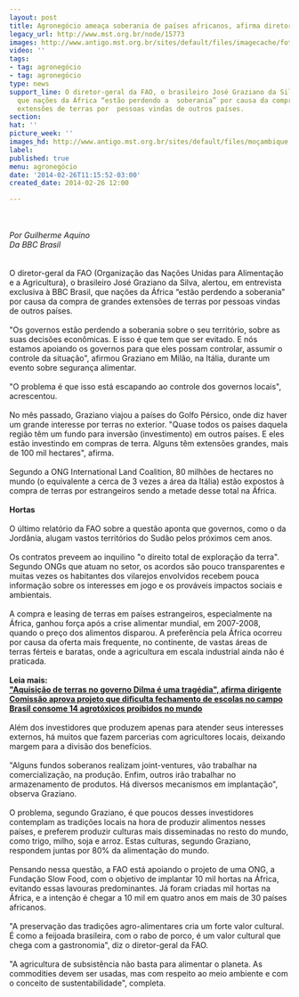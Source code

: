 ```yaml
---
layout: post
title: Agronegócio ameaça soberania de países africanos, afirma diretor da FAO
legacy_url: http://www.mst.org.br/node/15773
images: http://www.antigo.mst.org.br/sites/default/files/imagecache/foto_destaque/moçambique.jpg
video: ''
tags:
- tag: agronegócio
- tag: agronegócio
type: news
support_line: O diretor-geral da FAO, o brasileiro José Graziano da Silva, alertou
  que nações da África “estão perdendo a  soberania” por causa da compra de grandes
  extensões de terras por  pessoas vindas de outros países.
section: 
hat: ''
picture_week: ''
images_hd: http://www.antigo.mst.org.br/sites/default/files/moçambique.jpg
label: 
published: true
menu: agronegócio
date: '2014-02-26T11:15:52-03:00'
created_date: 2014-02-26 12:00

---
```

<p><br><em><br>Por Guilherme Aquino<br>Da BBC Brasil</em><br><br><br>O diretor-geral da FAO (Organização das Nações Unidas para Alimentação e a Agricultura), o brasileiro José Graziano da Silva, alertou, em entrevista exclusiva à BBC Brasil, que nações da África “estão perdendo a soberania” por causa da compra de grandes extensões de terras por pessoas vindas de outros países.<br><br>"Os governos estão perdendo a soberania sobre o seu território, sobre as suas decisões econômicas. E isso é que tem que ser evitado. E nós estamos apoiando os governos para que eles possam controlar, assumir o controle da situação", afirmou Graziano em Milão, na Itália, durante um evento sobre segurança alimentar.<br><br>"O problema é que isso está escapando ao controle dos governos locais", acrescentou.<br><br>No mês passado, Graziano viajou a países do Golfo Pérsico, onde diz haver um grande interesse por terras no exterior. "Quase todos os países daquela região têm um fundo para inversão (investimento) em outros países. E eles estão investindo em compras de terra. Alguns têm extensões grandes, mais de 100 mil hectares", afirma.<br><br>Segundo a ONG International Land Coalition, 80 milhões de hectares no mundo (o equivalente a cerca de 3 vezes a área da Itália) estão expostos à compra de terras por estrangeiros sendo a metade desse total na África.<br><br><strong>Hortas</strong><br><br>O último relatório da FAO sobre a questão aponta que governos, como o da Jordânia, alugam vastos territórios do Sudão pelos próximos cem anos.<br><br>Os contratos preveem ao inquilino "o direito total de exploração da terra". Segundo ONGs que atuam no setor, os acordos são pouco transparentes e muitas vezes os habitantes dos vilarejos envolvidos recebem pouca informação sobre os interesses em jogo e os prováveis impactos sociais e ambientais.<br><br>A compra e leasing de terras em países estrangeiros, especialmente na África, ganhou força após a crise alimentar mundial, em 2007-2008, quando o preço dos alimentos disparou. A preferência pela África ocorreu por causa da oferta mais frequente, no continente, de vastas áreas de terras férteis e baratas, onde a agricultura em escala industrial ainda não é praticada.<br><br><strong>Leia mais:<br></strong><a href="http://www.mst.org.br/node/15770"><strong>"Aquisição de terras no governo Dilma é uma tragédia", afirma dirigente <br></strong></a><a href="http://www.mst.org.br/node/15771"><strong>Comissão aprova projeto que dificulta fechamento de escolas no campo </strong></a><br><a href="http://www.mst.org.br/node/15772"><strong>Brasil consome 14 agrotóxicos proibidos no mundo <br></strong></a><br>Além dos investidores que produzem apenas para atender seus interesses externos, há muitos que fazem parcerias com agricultores locais, deixando margem para a divisão dos benefícios.<br><br>"Alguns fundos soberanos realizam joint-ventures, vão trabalhar na comercialização, na produção. Enfim, outros irão trabalhar no armazenamento de produtos. Há diversos mecanismos em implantação", observa Graziano.<br><br>O problema, segundo Graziano, é que poucos desses investidores contemplam as tradições locais na hora de produzir alimentos nesses países, e preferem produzir culturas mais disseminadas no resto do mundo, como trigo, milho, soja e arroz. Estas culturas, segundo Graziano, respondem juntas por 80% da alimentação do mundo.<br><br>Pensando nessa questão, a FAO está apoiando o projeto de uma ONG, a Fundação Slow Food, com o objetivo de implantar 10 mil hortas na África, evitando essas lavouras predominantes. Já foram criadas mil hortas na África, e a intenção é chegar a 10 mil em quatro anos em mais de 30 países africanos.<br><br>"A preservação das tradições agro-alimentares cria um forte valor cultural. É como a feijoada brasileira, com o rabo de porco, é um valor cultural que chega com a gastronomia", diz o diretor-geral da FAO.<br><br>"A agricultura de subsistência não basta para alimentar o planeta. As commodities devem ser usadas, mas com respeito ao meio ambiente e com o conceito de sustentabilidade", completa.</p><p>&nbsp;</p>
